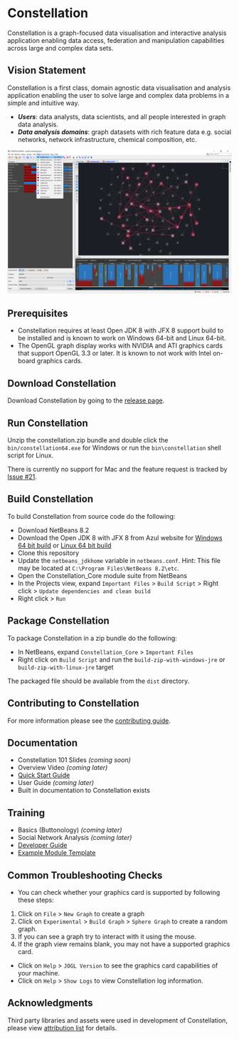 # Constellation
Constellation is a graph-focused data visualisation and interactive analysis application enabling data access, federation and manipulation capabilities across large and complex data sets.

## Vision Statement

Constellation is a first class, domain agnostic data visualisation and analysis application 
enabling the user to solve large and complex data problems in a simple and intuitive way.

* ***Users***: data analysts, data scientists, and all people interested in graph data analysis.
* ***Data analysis domains***: graph datasets with rich feature data e.g. social networks, network infrastructure, chemical composition, etc.

![Constellation Application](docs/screenshot.png)

## Prerequisites

* Constellation requires at least Open JDK 8 with JFX 8 support build to be installed and is known to work on Windows 64-bit and Linux 64-bit.
* The OpenGL graph display works with NVIDIA and ATI graphics cards that support 
OpenGL 3.3 or later. It is known to not work with Intel on-board graphics cards.

## Download Constellation

Download Constellation by going to the [release page](https://github.com/constellation-app/constellation/releases).

## Run Constellation

Unzip the constellation.zip bundle and double click the `bin/constellation64.exe` for Windows or
run the `bin\constellation` shell script for Linux.

There is currently no support for Mac and the feature request is tracked by [Issue #21](https://github.com/constellation-app/constellation/issues/21).

## Build Constellation

To build Constellation from source code do the following:

* Download NetBeans 8.2
* Download the Open JDK 8 with JFX 8 from Azul website for [Windows 64 bit build](https://cdn.azul.com/zulu/bin/zulu8.38.0.13-ca-fx-jdk8.0.212-win_x64.zip) or [Linux 64 bit build](https://cdn.azul.com/zulu/bin/zulu8.38.0.13-ca-fx-jdk8.0.212-linux_x64.tar.gz)
* Clone this repository
* Update the `netbeans_jdkhome` variable in `netbeans.conf`. Hint: This file may be located at `C:\Program Files\NetBeans 8.2\etc`.
* Open the Constellation_Core module suite from NetBeans
* In the Projects view, expand `Important Files` > `Build Script` > Right click > `Update dependencies and clean build`
* Right click > `Run`

## Package Constellation

To package Constellation in a zip bundle do the following:

* In NetBeans, expand `Constellation_Core` > `Important Files`
* Right click on `Build Script` and run the `build-zip-with-windows-jre` or `build-zip-with-linux-jre` target

The packaged file should be available from the `dist` directory.

## Contributing to Constellation

For more information please see the [contributing guide](CONTRIBUTING.md).

## Documentation

* Constellation 101 Slides _(coming soon)_
* Overview Video _(coming later)_
* [Quick Start Guide](docs/Constellation_Quick_Start_Guide.pdf)
* User Guide _(coming later)_
* Built in documentation to Constellation exists

## Training

* Basics (Buttonology) _(coming later)_
* Social Network Analysis _(coming later)_
* [Developer Guide](https://github.com/constellation-app/constellation-training/blob/master/CONSTELLATION%20Developer%20Guide.pdf)
* [Example Module Template](https://github.com/constellation-app/constellation-module-example)

## Common Troubleshooting Checks

* You can check whether your graphics card is supported by following these steps:

1. Click on `File` > `New Graph` to create a graph
1. Click on `Experimental` > `Build Graph` > `Sphere Graph` to create a random graph.
1. If you can see a graph try to interact with it using the mouse.
1. If the graph view remains blank, you may not have a supported graphics card.

* Click on `Help` > `JOGL Version` to see the graphics card capabilities of your machine.
* Click on `Help` > `Show Logs` to view Constellation log information.

## Acknowledgments

Third party libraries and assets were used in development of Constellation, please view [attribution list](ATTRIBUTION.md) for details. 
